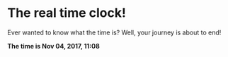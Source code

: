 # The real time clock!

Ever wanted to know what the time is? Well, your journey is about to end!

**The time is Nov 04, 2017, 11:08**